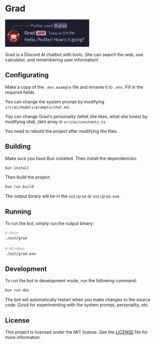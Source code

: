 # Grad

![Grad saying hello](docs/hello.png)

Grad is a Discord AI chatbot with tools. She can search the web, use calculator, and remembering user information!

## Configurating

Make a copy of the `.env.example` file and rename it to `.env`. Fill in the required fields.

You can change the system prompt by modifying `src/ai/models/prompts/chat.md`.

You can change Grad's personality (what she likes, what she loves) by modifying `GRAD_INFO` array in `src/ai/constants.ts`.

You need to rebuild the project after modifying the files.

## Building

Make sure you have Bun installed. Then install the dependencies:

```bash
bun install
```

Then build the project:

```bash
bun run build
```

The output binary will be in the `out/grad` or `out/grad.exe`.

## Running

To run the bot, simply run the output binary:

```bash
# Unix
./out/grad

# Windows
./out/grad.exe
```

## Development

To run the bot in development mode, run the following command:

```bash
bun run dev
```

The bot will automatically restart when you make changes to the source code. Good for experimenting with the system prompt, personality, etc.

## License

This project is licensed under the MIT license. See the [LICENSE](LICENSE) file for more information.

